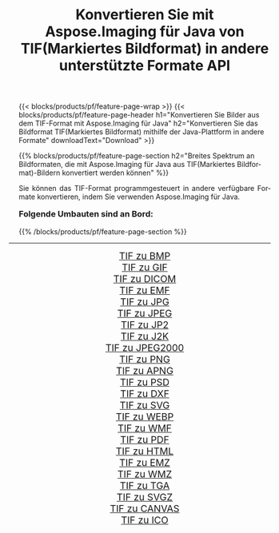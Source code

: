 ﻿---
title: Konvertieren Sie mit Aspose.Imaging für Java von TIF(Markiertes Bildformat) in andere unterstützte Formate API 
weight: 3920
url: /de/java/conversion/from/tif/ 
lang: de
langdirlevel: 2
locales: zh-hans,ja,it,ru,de,es,fr,nl,id,lt,pl,pt,vi,tr,ko,zh-hant,ar,hi,th,sv,cs,uk,he
description: Aspose.Imaging kann mithilfe der Java-Plattform problemlos von TIF(Markiertes Bildformat) in andere Formate konvertieren
---

{{< blocks/products/pf/feature-page-wrap >}}
{{< blocks/products/pf/feature-page-header h1="Konvertieren Sie Bilder aus dem TIF-Format mit Aspose.Imaging für Java" h2="Konvertieren Sie das Bildformat TIF(Markiertes Bildformat) mithilfe der Java-Plattform in andere Formate" downloadText="Download" >}}


{{% blocks/products/pf/feature-page-section  h2="Breites Spektrum an Bildformaten, die mit Aspose.Imaging für Java aus TIF(Markiertes Bildformat)-Bildern konvertiert werden können" %}}
<p align=justify>Sie können das TIF-Format programmgesteuert in andere verfügbare Formate konvertieren, indem Sie verwenden
Aspose.Imaging für Java. </p>
<h3 style="margin-top:16px;">
Folgende Umbauten sind an Bord:
</h3>
{{% /blocks/products/pf/feature-page-section %}}
<div class="container-fluid productfamilypage bg-gray">
    <div class="convertypes bg-gray agp-content section">
        <div class="container">
		<hr style="margin-left:-20px;"/>
		<div class="row other-converters" style="gap: 10px;font-size: 19px;text-align:center;">
		    <div class='col-md-3 other-converter remove-lp remove-rp'><a href="/imaging/de/java/conversion/tif-to-bmp/" style="padding:15px;">TIF zu BMP</a></div><div class='col-md-3 other-converter remove-lp remove-rp'><a href="/imaging/de/java/conversion/tif-to-gif/" style="padding:15px;">TIF zu GIF</a></div><div class='col-md-3 other-converter remove-lp remove-rp'><a href="/imaging/de/java/conversion/tif-to-dicom/" style="padding:15px;">TIF zu DICOM</a></div><div class='col-md-3 other-converter remove-lp remove-rp'><a href="/imaging/de/java/conversion/tif-to-emf/" style="padding:15px;">TIF zu EMF</a></div><div class='col-md-3 other-converter remove-lp remove-rp'><a href="/imaging/de/java/conversion/tif-to-jpg/" style="padding:15px;">TIF zu JPG</a></div><div class='col-md-3 other-converter remove-lp remove-rp'><a href="/imaging/de/java/conversion/tif-to-jpeg/" style="padding:15px;">TIF zu JPEG</a></div><div class='col-md-3 other-converter remove-lp remove-rp'><a href="/imaging/de/java/conversion/tif-to-jp2/" style="padding:15px;">TIF zu JP2</a></div><div class='col-md-3 other-converter remove-lp remove-rp'><a href="/imaging/de/java/conversion/tif-to-j2k/" style="padding:15px;">TIF zu J2K</a></div><div class='col-md-3 other-converter remove-lp remove-rp'><a href="/imaging/de/java/conversion/tif-to-jpeg2000/" style="padding:15px;">TIF zu JPEG2000</a></div><div class='col-md-3 other-converter remove-lp remove-rp'><a href="/imaging/de/java/conversion/tif-to-png/" style="padding:15px;">TIF zu PNG</a></div><div class='col-md-3 other-converter remove-lp remove-rp'><a href="/imaging/de/java/conversion/tif-to-apng/" style="padding:15px;">TIF zu APNG</a></div><div class='col-md-3 other-converter remove-lp remove-rp'><a href="/imaging/de/java/conversion/tif-to-psd/" style="padding:15px;">TIF zu PSD</a></div><div class='col-md-3 other-converter remove-lp remove-rp'><a href="/imaging/de/java/conversion/tif-to-dxf/" style="padding:15px;">TIF zu DXF</a></div><div class='col-md-3 other-converter remove-lp remove-rp'><a href="/imaging/de/java/conversion/tif-to-svg/" style="padding:15px;">TIF zu SVG</a></div><div class='col-md-3 other-converter remove-lp remove-rp'><a href="/imaging/de/java/conversion/tif-to-webp/" style="padding:15px;">TIF zu WEBP</a></div><div class='col-md-3 other-converter remove-lp remove-rp'><a href="/imaging/de/java/conversion/tif-to-wmf/" style="padding:15px;">TIF zu WMF</a></div><div class='col-md-3 other-converter remove-lp remove-rp'><a href="/imaging/de/java/conversion/tif-to-pdf/" style="padding:15px;">TIF zu PDF</a></div><div class='col-md-3 other-converter remove-lp remove-rp'><a href="/imaging/de/java/conversion/tif-to-html/" style="padding:15px;">TIF zu HTML</a></div><div class='col-md-3 other-converter remove-lp remove-rp'><a href="/imaging/de/java/conversion/tif-to-emz/" style="padding:15px;">TIF zu EMZ</a></div><div class='col-md-3 other-converter remove-lp remove-rp'><a href="/imaging/de/java/conversion/tif-to-wmz/" style="padding:15px;">TIF zu WMZ</a></div><div class='col-md-3 other-converter remove-lp remove-rp'><a href="/imaging/de/java/conversion/tif-to-tga/" style="padding:15px;">TIF zu TGA</a></div><div class='col-md-3 other-converter remove-lp remove-rp'><a href="/imaging/de/java/conversion/tif-to-svgz/" style="padding:15px;">TIF zu SVGZ</a></div><div class='col-md-3 other-converter remove-lp remove-rp'><a href="/imaging/de/java/conversion/tif-to-canvas/" style="padding:15px;">TIF zu CANVAS</a></div><div class='col-md-3 other-converter remove-lp remove-rp'><a href="/imaging/de/java/conversion/tif-to-ico/" style="padding:15px;">TIF zu ICO</a></div>
                </div>
        </div>
    </div>
</div>
<br/>

